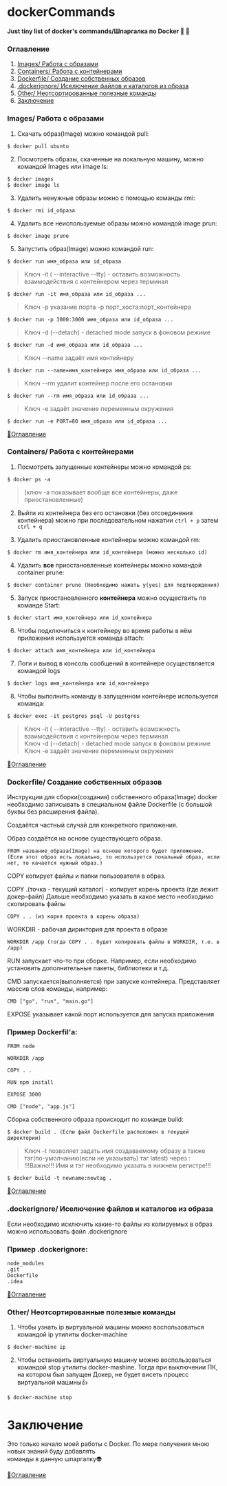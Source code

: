 # dockerCommands
**Just tiny list of docker's commands/Шпаргалка по Docker :whale: :new_moon_with_face:**

### Оглавление
1. [Images/ Работа с образами](#images-работа-с-образами)
2. [Containers/ Работа с контейнерами](#containers-работа-с-контейнерами)
3. [Dockerfile/ Создание собственных образов](#dockerfile-создание-собственных-образов)
4. [.dockerignore/ Иселючение файлов и каталогов из образа](#dockerignore-иселючение-файлов-и-каталогов-из-образа)
5. [Other/ Неотсортированные полезные команды](#other-неотсортированные-полезные-команды)
6. [Заключение](#заключение)

### Images/ Работа с образами
1) Скачать образ(Image) можно командой pull:
```
$ docker pull ubuntu
```

2) Посмотреть образы, скаченные на локальную машину, можно командой Images или image ls:
```
$ docker images
$ docker image ls
```

3) Удалить ненужные образы можно с помощью команды rmi:
```
$ docker rmi id_образа
```

4) Удалить все неиспользуемые образы можно командой image prun:
```
$ docker image prune
```

5) Запустить образ(Image) можно командой run:
```
$ docker run имя_образа или id_образа
```
 >Ключ -it ( --interactive --tty) - оставить возможность взаимодействия с контейнером через терминал
```
$ docker run -it имя_образа или id_образа ...
```
 >Ключ -p указание порта -p порт_хоста:порт_контейнера
```
$ docker run -p 3000:3000 имя_образа или id_образа ...
```
>Ключ -d (--detach) - detached mode запуск в фоновом режиме
```
$ docker run -d имя_образа или id_образа ...
```
>Ключ --name задаёт имя контейнеру
```
$ docker run --name=имя_контейнера имя_образа или id_образа ...
```
>Ключ --rm удалит контейнер после его остановки
```
$ docker run --rm имя_образа или id_образа ...
```
>Ключ -e задаёт значение переменным окружения
```
$ docker run -e PORT=80 имя_образа или id_образа ...
```
[:small_red_triangle:Оглавление](#оглавление) 
 
 ### Containers/ Работа с контейнерами
 
1) Посмотреть запущенные контейнеры можно командой ps:
```
$ docker ps -a
```
>(ключ -a показывает вообще все контейнеры, даже приостановленные)

2) Выйти из контейнера без его остановки (без отсоединения контейнера) можно при последовательном нажатии ```ctrl + p``` затем ```ctrl + q```

3) Удалить приостановленные контейнеры можно командой rm:
```
$ docker rm имя_контейнера или id_контейнера (можно несколько id)
```

4) Удалить **все** приостановленные контейнеры можно командой container prune:
```
$ docker container prune (Необходимо нажать y(yes) для подтверждения)
```

5) Запуск приостановленного **контейнера** можно осуществить по команде Start:
```
$ docker start имя_контейнера или id_контейнера
```

6) Чтобы подключиться к контейнеру во время работы в нём приложения используется команда attach:
```
$ docker attach имя_контейнера или id_контейнера
```

7) Логи и вывод в консоль сообщений в контейнере осуществляется командой logs
```
$ docker logs имя_контейнера или id_контейнера
```

8) Чтобы выполнить команду в запущенном контейнере используется команда:
```
$ docker exec -it postgres psql -U postgres
```
 >Ключ -it ( --interactive --tty) - оставить возможность взаимодействия с контейнером через терминал   
 >Ключ -d (--detach) - detached mode запуск в фоновом режиме   
 >Ключ -e задаёт значение переменным окружения   

[:small_red_triangle:Оглавление](#оглавление)

### Dockerfile/ Создание собственных образов

Инструкции для сборки(создания) собственного образа(Image) docker необходимо записывать в специальном файле Dockerfile (с большой буквы без раcширения файла).

Создаётся частный случай для конкретного приложения.

Образ создаётся на основе существующего образа.
```
FROM название_образа(Image) на основе которого будет приложение.
(Если этот оброз есть локально, то используется локальный образ, если нет, то качается нужный образ.)
```
COPY копирует файлы и папки пользователя в образ. 

COPY .(точка - текущий каталог) - копирует корень проекта (где лежит докер-файл)
Дальше необходимо указать в какое место необходимо скопировать файлы
```
COPY . . (из корня проекта в корень образа)
```
WORKDIR - рабочая дириктория для проекта в образе
```
WORKDIR /app (тогда COPY . . будет копировать файлы в WORKDIR, т.е. в /app)
```

RUN запускает что-то при сборке. Например, если необходимо установить дополнительные пакеты, библиотеки и т.д.

CMD запускается(выполняется) при запуске контейнера. Представляет массив слов команды, например:
```
CMD ["go", "run", "main.go"]
```

EXPOSE указывает какой порт используется для запуска приложения

### Пример Dockerfil'а:
```
FROM node

WORKDIR /app

COPY . .

RUN npm install

EXPOSE 3000

CMD ["node", "app.js"]
```

Сборка собственного образа происходит по команде build:
```
$ docker build . (Если файл Dockerfile расположен в текущей директории)
```
  >Ключ -t позволяет задать имя создаваемому образу а также тэг(по-умолчанию(если не указывать) тэг latest) через :  
  >!!!Важно!!! Имя и тэг необходимо указать в нижнем регистре!!!
```
$ docker build -t newname:newtag .
```
[:small_red_triangle:Оглавление](#оглавление)

### .dockerignore/ Иселючение файлов и каталогов из образа

Если необходимо исключить какие-то файлы из копируемых в образ  
можно использовать файл .dockerignore

### Пример .dockerignore:
```
node_modules
.git
Dockerfile
.idea
```
[:small_red_triangle:Оглавление](#оглавление)

### Other/ Неотсортированные полезные команды

1) Чтобы узнать ip виртуальной машины можно воспользоваться командой ip утилиты docker-machine
```
$ docker-machine ip
```
2) Чтобы остановить виртуальную машину можно воспользоваться командой stop утилиты docker-mashine. Тогда при выключении ПК, на котором был запущен Докер, не будет висеть процесс виртуальной машины:thumbsup:
```
$ docker-machine stop
```

# Заключение

Это только начало моей работы с Docker. По мере получения мною новых знаний буду добавлять  
команды в данную шпаргалку:alien:

[:small_red_triangle:Оглавление](#оглавление)
